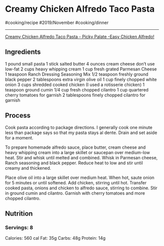 # Creamy Chicken Alfredo Taco Pasta
#cooking/recipe #2019/November #cooking/dinner
- - - -
[Creamy Chicken Alfredo Taco Pasta - Picky Palate -Easy Chicken Alfredo!](https://picky-palate.com/creamy-chicken-alfredo-taco-pasta/)

## Ingredients
1 pound small pasta
1 stick salted butter
4 ounces cream cheese don’t use low-fat
2 cups heavy whipping cream
1 cup fresh grated Parmesan Cheese
1 teaspoon Ranch Dressing Seasoning Mix
1/2 teaspoon freshly ground black pepper
2 tablespoons extra virgin olive oil
1 cup finely chopped white onion
3 cups shredded cooked chicken (I used a rotisserie chicken)
1 teaspoon ground cumin
1/4 cup fresh chopped cilantro
1 cup quartered cherry tomatoes for garnish
2 tablespoons finely chopped cilantro for garnish

## Process
Cook pasta according to package directions. I generally cook one minute less than package says so that my pasta stays al dente. Drain and set aside for a moment.

To prepare homemade alfredo sauce, place butter, cream cheese and heavy whipping cream into a large skillet or saucepan over medium-low heat. Stir and whisk until melted and combined. Whisk in Parmesan cheese, Ranch seasoning and black pepper. Reduce heat to low and stir until creamy and thickened.

Place olive oil into a large skillet over medium heat. When hot, saute onion for 5 minutes or until softened. Add chicken, stirring until hot. Transfer cooked pasta, onions and chicken to alfredo sauce, stirring to combine. Stir in ground cumin and cilantro. Garnish with cherry tomatoes and more chopped cilantro.

## Nutrition
### Servings: 8
Calories: 560 cal
Fat: 35g
Carbs: 48g
Protein: 14g